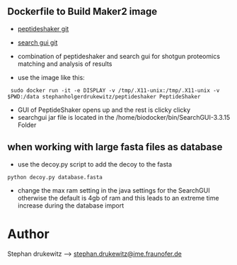 ## Dockerfile to Build Maker2 image

* [peptideshaker git](https://github.com/compomics/peptide-shaker)
* [search gui git](https://github.com/compomics/searchgui)

* combination of peptideshaker and search gui for shotgun proteomics matching and analysis of results


* use the image like this:

```
 sudo docker run -it -e DISPLAY -v /tmp/.X11-unix:/tmp/.X11-unix -v $PWD:/data stephanholgerdrukewitz/peptideshaker PeptideShaker
```


* GUI of PeptideShaker opens up and the rest is clicky clicky
* searchgui jar file is located in the /home/biodocker/bin/SearchGUI-3.3.15 Folder

## when working with large fasta files as database
* use the decoy.py script to add the decoy to the fasta
```
python decoy.py database.fasta

```

* change the max ram setting in the java settings for the SearchGUI otherwise the default is 4gb of ram and this leads to an extreme time increase during the database import

# Author
Stephan drukewitz --> stephan.drukewitz@ime.fraunofer.de
